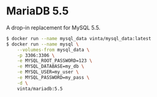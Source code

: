 MariaDB 5.5
===========

A drop-in replacement for MySQL 5.5.

``` bash
$ docker run --name mysql_data vinta/mysql_data:latest
$ docker run --name mysql \
    --volumes-from mysql_data \
    -p 3306:3306 \
    -e MYSQL_ROOT_PASSWORD=123 \
    -e MYSQL_DATABASE=my_db \
    -e MYSQL_USER=my_user \
    -e MYSQL_PASSWORD=my_pass \
    -d \
    vinta/mariadb:5.5
```
